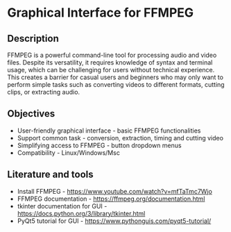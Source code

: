 # Graphical Interface for FFMPEG

## Description
FFMPEG is a powerful command-line tool for processing audio and video files. Despite its versatility, it requires knowledge of syntax and terminal usage, which can be challenging for users without technical experience. This creates a barrier for casual users and beginners who may only want to perform simple tasks such as converting videos to different formats, cutting clips, or extracting audio.
## Objectives
- User-friendly graphical interface -  basic FFMPEG functionalities
- Support common task - conversion, extraction, timing and cutting video
- Simplifying access to FFMPEG - button dropdown menus
- Compatibility - Linux/Windows/Msc

## Literature and tools 
- Install FFMPEG - https://www.youtube.com/watch?v=mfTaTmc7Wjo
- FFMPEG documentation - https://ffmpeg.org/documentation.html
- tkinter documentation for GUI - https://docs.python.org/3/library/tkinter.html
- PyQt5 tutorial for GUI - https://www.pythonguis.com/pyqt5-tutorial/
